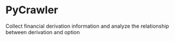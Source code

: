 # PyCrawler
Collect financial derivation information and analyze the relationship between derivation and option
